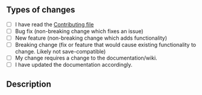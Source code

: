 <!--- Take the time to look at the right-hand column and fill in the relevant information (Reviewers, Labels, Project, Linked issues...).  -->

## Types of changes
<!--- What types of changes does your code introduce? Replace the space by an `x` in all the boxes that apply: -->
- [ ] I have read the [Contributing file](https://github.com/cherisong/Carnalitas/blob/development/CONTRIBUTING.md)
- [ ] Bug fix (non-breaking change which fixes an issue)
- [ ] New feature (non-breaking change which adds functionality)
- [ ] Breaking change (fix or feature that would cause existing functionality to change. Likely not save-compatible)
- [ ] My change requires a change to the documentation/wiki.
- [ ] I have updated the documentation accordingly.

## Description
<!--- Describe or list the changes you made -->
